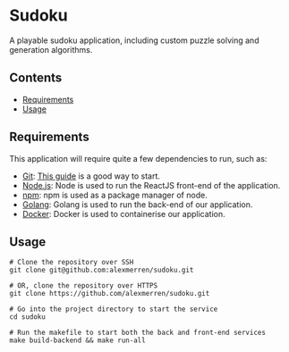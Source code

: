 # Sudoku 

A playable sudoku application, including custom puzzle solving and generation algorithms. 

Contents
--------------------

 * [Requirements](#requirements)
 * [Usage](#usage)

Requirements
--------------------

This application will require quite a few dependencies to run, such as:
 * [Git](http://git-scm.com/): [This guide](https://docs.github.com/en/get-started/quickstart/set-up-git) is a good way to start.
 * [Node.js](https://nodejs.org/en/): Node is used to run the ReactJS front-end of the application.
 * [npm](https://www.npmjs.com/package/latest-version): npm is used as a package manager of node.
 * [Golang](https://go.dev/dl/): Golang is used to run the back-end of our application.
 * [Docker](https://docs.docker.com/get-docker/): Docker is used to containerise our application.

Usage
--------------------

```shell
# Clone the repository over SSH
git clone git@github.com:alexmerren/sudoku.git

# OR, clone the repository over HTTPS
git clone https://github.com/alexmerren/sudoku.git

# Go into the project directory to start the service
cd sudoku

# Run the makefile to start both the back and front-end services
make build-backend && make run-all
```
